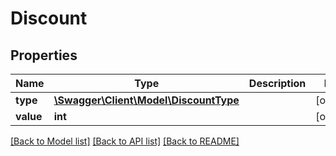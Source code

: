 # Discount

## Properties
Name | Type | Description | Notes
------------ | ------------- | ------------- | -------------
**type** | [**\Swagger\Client\Model\DiscountType**](DiscountType.md) |  | [optional] 
**value** | **int** |  | [optional] 

[[Back to Model list]](../../README.md#documentation-for-models) [[Back to API list]](../../README.md#documentation-for-api-endpoints) [[Back to README]](../../README.md)

